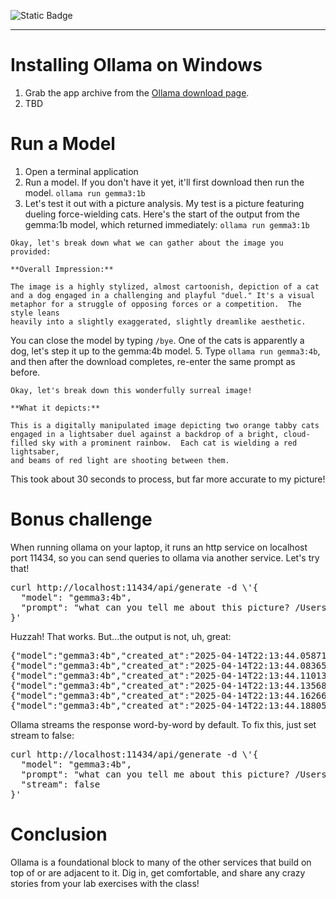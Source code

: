 ![Static Badge](https://img.shields.io/badge/Author-f5--rahm-blue?link=https%3A%2F%2Fgithub.com%2Ff5-rahm)

---
# Installing Ollama on Windows

1. Grab the app archive from the [Ollama download page](https://ollama.com/download/mac).
2. TBD

# Run a Model

1. Open a terminal application
2. Run a model. If you don't have it yet, it'll first download then run the model.
`ollama run gemma3:1b`
3. Let's test it out with a picture analysis. My test is a picture featuring dueling force-wielding cats. Here's the start of the output from the gemma:1b model, which returned immediately:
`ollama run gemma3:1b`                                                                                        
```>>> what can you tell me about this picture? /Users/j.rahm/PycharmProjects/AI-stepbystep/lab1/dueling-cats-2.png
Okay, let's break down what we can gather about the image you provided:

**Overall Impression:**

The image is a highly stylized, almost cartoonish, depiction of a cat and a dog engaged in a challenging and playful "duel." It's a visual metaphor for a struggle of opposing forces or a competition.  The style leans 
heavily into a slightly exaggerated, slightly dreamlike aesthetic.
```
You can close the model by typing `/bye`. One of the cats is apparently a dog, let's step it up to the gemma:4b model.
5. Type `ollama run gemma3:4b`, and then after the download completes, re-enter the same prompt as before.
```>>> what can you tell me about this picture? /Users/j.rahm/PycharmProjects/AI-stepbystep/lab1/dueling-cats-2.png
Okay, let's break down this wonderfully surreal image! 

**What it depicts:**

This is a digitally manipulated image depicting two orange tabby cats engaged in a lightsaber duel against a backdrop of a bright, cloud-filled sky with a prominent rainbow.  Each cat is wielding a red lightsaber, 
and beams of red light are shooting between them.
```
This took about 30 seconds to process, but far more accurate to my picture!

# Bonus challenge

When running ollama on your laptop, it runs an http service on localhost port 11434, so you can send queries to ollama via another service. Let's try that!
<pre>curl http://localhost:11434/api/generate -d \'{
  "model": "gemma3:4b",
  "prompt": "what can you tell me about this picture? /Users/j.rahm/PycharmProjects/AI-stepbystep/lab1/dueling-cats-2.png"
}'
</pre>

Huzzah! That works. But...the output is not, uh, great:

<pre>{"model":"gemma3:4b","created_at":"2025-04-14T22:13:44.058712Z","response":"Okay","done":false}
{"model":"gemma3:4b","created_at":"2025-04-14T22:13:44.08365Z","response":",","done":false}
{"model":"gemma3:4b","created_at":"2025-04-14T22:13:44.110131Z","response":" let","done":false}
{"model":"gemma3:4b","created_at":"2025-04-14T22:13:44.135686Z","response":"'","done":false}
{"model":"gemma3:4b","created_at":"2025-04-14T22:13:44.162662Z","response":"s","done":false}
{"model":"gemma3:4b","created_at":"2025-04-14T22:13:44.188051Z","response":" analyze","done":false}
</pre>

Ollama streams the response word-by-word by default. To fix this, just set stream to false:

<pre>curl http://localhost:11434/api/generate -d \'{
  "model": "gemma3:4b",
  "prompt": "what can you tell me about this picture? /Users/j.rahm/PycharmProjects/AI-stepbystep/lab1/dueling-cats-2.png",
  "stream": false
}'
</pre>

# Conclusion

Ollama is a foundational block to many of the other services that build on top of or are adjacent to it. Dig in, get comfortable, and share any crazy stories from your lab exercises with the class!

